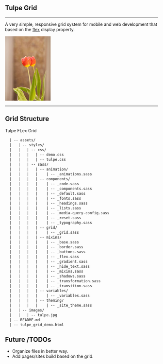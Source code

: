 ## Tulpe Grid
----------------
A very simple, responsive grid system for mobile and web development that based on the 
[flex](https://developer.mozilla.org/en-US/docs/Web/CSS/CSS_Flexible_Box_Layout/Using_CSS_flexible_boxes) display property.

![tulpe flexbox](assets/images/tulpe.jpg "Tulpe Grid")

------------------------------------------
## Grid Structure

Tulpe FLex Grid

```
  | -- assets/
  |   | -- styles/
  |   |   | -- css/
  |   |   |   | -- demo.css
  |   |   |   | -- tulpe.css
  |   |   | -- sass/
  |   |   |   | -- animation/
  |   |   |   |    | -- _animations.sass
  |   |   |   | -- components/
  |   |   |   |    | -- _code.sass
  |   |   |   |    | -- _components.sass
  |   |   |   |    | -- _default.sass
  |   |   |   |    | -- _fonts.sass
  |   |   |   |    | -- _headings.sass
  |   |   |   |    | -- _lists.sass
  |   |   |   |    | -- _media-query-config.sass
  |   |   |   |    | -- _reset.sass
  |   |   |   |    | -- _typography.sass
  |   |   |   | -- grid/
  |   |   |   |    | -- _grid.sass
  |   |   |   | -- mixins/
  |   |   |   |    | -- _base.sass
  |   |   |   |    | -- _border.sass
  |   |   |   |    | -- _buttons.sass
  |   |   |   |    | -- _flex.sass
  |   |   |   |    | -- _gradient.sass
  |   |   |   |    | -- _hide_text.sass
  |   |   |   |    | -- _mixins.sass
  |   |   |   |    | -- _shadows.sass
  |   |   |   |    | -- _transformation.sass
  |   |   |   |    | -- _transition.sass
  |   |   |   | -- variables/
  |   |   |   |    | -- _variables.sass  
  |   |   |   | -- theming/
  |   |   |   |    | -- _site_theme.sass  
  |   | -- images/
  |   |   | -- tulpe.jpg
  | -- README.md
  | -- tulpe_grid_demo.html
```

## Future /TODOs
  - Organize files in better way.
  - Add pages/sites build based on the grid.
